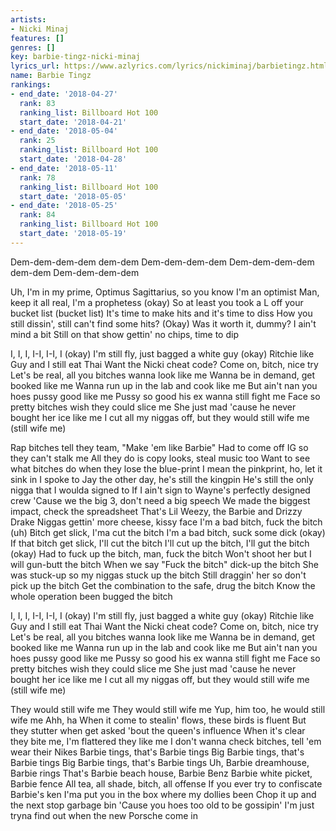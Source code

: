 ```yaml
---
artists:
- Nicki Minaj
features: []
genres: []
key: barbie-tingz-nicki-minaj
lyrics_url: https://www.azlyrics.com/lyrics/nickiminaj/barbietingz.html
name: Barbie Tingz
rankings:
- end_date: '2018-04-27'
  rank: 83
  ranking_list: Billboard Hot 100
  start_date: '2018-04-21'
- end_date: '2018-05-04'
  rank: 25
  ranking_list: Billboard Hot 100
  start_date: '2018-04-28'
- end_date: '2018-05-11'
  rank: 78
  ranking_list: Billboard Hot 100
  start_date: '2018-05-05'
- end_date: '2018-05-25'
  rank: 84
  ranking_list: Billboard Hot 100
  start_date: '2018-05-19'
---
```


Dem-dem-dem-dem dem-dem
Dem-dem-dem-dem
Dem-dem-dem-dem dem-dem
Dem-dem-dem-dem

Uh, I'm in my prime, Optimus
Sagittarius, so you know I'm an optimist
Man, keep it all real, I'm a prophetess (okay)
So at least you took a L off your bucket list (bucket list)
It's time to make hits and it's time to diss
How you still dissin', still can't find some hits? (Okay)
Was it worth it, dummy? I ain't mind a bit
Still on that show gettin' no chips, time to dip

I, I, I, I-I, I-I, I (okay)
I'm still fly, just bagged a white guy (okay)
Ritchie like Guy and I still eat Thai
Want the Nicki cheat code? Come on, bitch, nice try
Let's be real, all you bitches wanna look like me
Wanna be in demand, get booked like me
Wanna run up in the lab and cook like me
But ain't nan you hoes pussy good like me
Pussy so good his ex wanna still fight me
Face so pretty bitches wish they could slice me
She just mad 'cause he never bought her ice like me
I cut all my niggas off, but they would still wife me (still wife me)

Rap bitches tell they team, "Make 'em like Barbie"
Had to come off IG so they can't stalk me
All they do is copy looks, steal music too
Want to see what bitches do when they lose the blue-print
I mean the pinkprint, ho, let it sink in
I spoke to Jay the other day, he's still the kingpin
He's still the only nigga that I woulda signed to
If I ain't sign to Wayne's perfectly designed crew
'Cause we the big 3, don't need a big speech
We made the biggest impact, check the spreadsheet
That's Lil Weezy, the Barbie and Drizzy Drake
Niggas gettin' more cheese, kissy face
I'm a bad bitch, fuck the bitch (uh)
Bitch get slick, I'ma cut the bitch
I'm a bad bitch, suck some dick (okay)
If that bitch get slick, I'll cut the bitch
I'll cut up the bitch, I'll gut the bitch (okay)
Had to fuck up the bitch, man, fuck the bitch
Won't shoot her but I will gun-butt the bitch
When we say "Fuck the bitch" dick-up the bitch
She was stuck-up so my niggas stuck up the bitch
Still draggin' her so don't pick up the bitch
Get the combination to the safe, drug the bitch
Know the whole operation been bugged the bitch

I, I, I, I-I, I-I, I (okay)
I'm still fly, just bagged a white guy (okay)
Ritchie like Guy and I still eat Thai
Want the Nicki cheat code? Come on, bitch, nice try
Let's be real, all you bitches wanna look like me
Wanna be in demand, get booked like me
Wanna run up in the lab and cook like me
But ain't nan you hoes pussy good like me
Pussy so good his ex wanna still fight me
Face so pretty bitches wish they could slice me
She just mad 'cause he never bought her ice like me
I cut all my niggas off, but they would still wife me (still wife me)

They would still wife me
They would still wife me
Yup, him too, he would still wife me
Ahh, ha
When it come to stealin' flows, these birds is fluent
But they stutter when get asked 'bout the queen's influence
When it's clear they bite me, I'm flattered they like me
I don't wanna check bitches, tell 'em wear their Nikes
Barbie tings, that's Barbie tings
Big Barbie tings, that's Barbie tings
Big Barbie tings, that's Barbie tings
Uh, Barbie dreamhouse, Barbie rings
That's Barbie beach house, Barbie Benz
Barbie white picket, Barbie fence
All tea, all shade, bitch, all offense
If you ever try to confiscate Barbie's ken
I'ma put you in the box where my dollies been
Chop it up and the next stop garbage bin
'Cause you hoes too old to be gossipin'
I'm just tryna find out when the new Porsche come in



